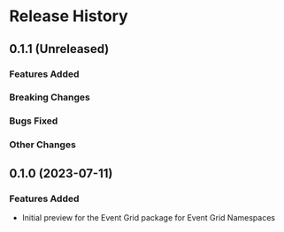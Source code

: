 # Release History

## 0.1.1 (Unreleased)

### Features Added

### Breaking Changes

### Bugs Fixed

### Other Changes

## 0.1.0 (2023-07-11)

### Features Added

- Initial preview for the Event Grid package for Event Grid Namespaces
